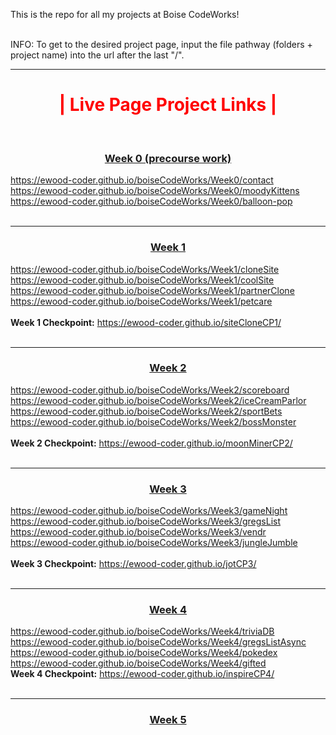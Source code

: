 This is the repo for all my projects at Boise CodeWorks!
<br /><br />

<p>
	INFO:
	To get to the desired project page, input the file pathway (folders + project name) into the url after the last "/".
</p>

<hr />

<div>
	<h1 style="text-align:center; color:red;"><b>|  Live Page Project Links |</b></h1><br />
	
<h3 style="text-align:center;"><u>Week 0 (precourse work)</u></h3>
<a href="https://ewood-coder.github.io/boiseCodeWorks/Week0/contact" target="_blank">
			https://ewood-coder.github.io/boiseCodeWorks/Week0/contact</a><br />

<a href="https://ewood-coder.github.io/boiseCodeWorks/Week0/moodyKittens" target="_blank">
			https://ewood-coder.github.io/boiseCodeWorks/Week0/moodyKittens</a><br />

<a href="https://ewood-coder.github.io/boiseCodeWorks/Week0/balloon-pop" target="_blank">
			https://ewood-coder.github.io/boiseCodeWorks/Week0/balloon-pop</a><br /><br />

<hr />

<h3 style="text-align:center;"><u>Week 1</u></h3>
<a href="https://ewood-coder.github.io/boiseCodeWorks/Week1/cloneSite" target="_blank">
			https://ewood-coder.github.io/boiseCodeWorks/Week1/cloneSite</a><br />

<a href="https://ewood-coder.github.io/boiseCodeWorks/Week1/coolSite" target="_blank">
			https://ewood-coder.github.io/boiseCodeWorks/Week1/coolSite</a><br />

<a href="https://ewood-coder.github.io/boiseCodeWorks/Week1/partnerClone" target="_blank">
			https://ewood-coder.github.io/boiseCodeWorks/Week1/partnerClone</a><br />

<a href="https://ewood-coder.github.io/boiseCodeWorks/Week1/petcare" target="_blank">
			https://ewood-coder.github.io/boiseCodeWorks/Week1/petcare</a><br /><br />

<span>
<b>Week 1 Checkpoint:</b>
<a href="https://ewood-coder.github.io/siteCloneCP1/" target="_blank">
			 https://ewood-coder.github.io/siteCloneCP1/</a><br /><br />
</span>

<hr />

<h3 style="text-align:center;"><u>Week 2</u></h3>
<a href="https://ewood-coder.github.io/boiseCodeWorks/Week2/scoreboard" target="_blank">
			https://ewood-coder.github.io/boiseCodeWorks/Week2/scoreboard</a><br />

<a href="https://ewood-coder.github.io/boiseCodeWorks/Week2/iceCreamParlor" target="_blank">
			https://ewood-coder.github.io/boiseCodeWorks/Week2/iceCreamParlor</a><br />

<a href="https://ewood-coder.github.io/boiseCodeWorks/Week2/sportBets" target="_blank">
			https://ewood-coder.github.io/boiseCodeWorks/Week2/sportBets</a><br />

<a href="https://ewood-coder.github.io/boiseCodeWorks/Week2/bossMonster" target="_blank">
			https://ewood-coder.github.io/boiseCodeWorks/Week2/bossMonster</a><br /><br />

<span>
<b>Week 2 Checkpoint:</b>
<a href="https://ewood-coder.github.io/moonMinerCP2/" target="_blank">
			https://ewood-coder.github.io/moonMinerCP2/</a><br /><br />
</span>

<hr />

<h3 style="text-align:center;"><u>Week 3</u></h3>
<a href="https://ewood-coder.github.io/boiseCodeWorks/Week3/gameNight" target="_blank">
			https://ewood-coder.github.io/boiseCodeWorks/Week3/gameNight</a><br />

<a href="https://ewood-coder.github.io/boiseCodeWorks/Week3/gregsList" target="_blank">
			https://ewood-coder.github.io/boiseCodeWorks/Week3/gregsList</a><br />

<a href="https://ewood-coder.github.io/boiseCodeWorks/Week3/vendr" target="_blank">
			https://ewood-coder.github.io/boiseCodeWorks/Week3/vendr</a><br />

<a href="https://ewood-coder.github.io/boiseCodeWorks/Week3/jungleJumble" target="_blank">
			https://ewood-coder.github.io/boiseCodeWorks/Week3/jungleJumble</a><br /><br />

<span>
<b>Week 3 Checkpoint:</b>
<a href="https://ewood-coder.github.io/jotCP3/" target="_blank">
			https://ewood-coder.github.io/jotCP3/</a><br /><br />
</span>

<hr />

<h3 style="text-align:center;"><u>Week 4</u></h3>
<a href="https://ewood-coder.github.io/boiseCodeWorks/Week4/triviaDB" target="_blank">
			https://ewood-coder.github.io/boiseCodeWorks/Week4/triviaDB</a><br />

<a href="https://ewood-coder.github.io/boiseCodeWorks/Week4/gregsListAsync" target="_blank">
			https://ewood-coder.github.io/boiseCodeWorks/Week4/gregsListAsync</a><br />

<a href="https://ewood-coder.github.io/boiseCodeWorks/Week4/pokedex" target="_blank">
			https://ewood-coder.github.io/boiseCodeWorks/Week4/pokedex</a><br />

<a href="https://ewood-coder.github.io/boiseCodeWorks/Week4/gifted" target="_blank">
			https://ewood-coder.github.io/boiseCodeWorks/Week4/gifted</a><br />

<span>
<b>Week 4 Checkpoint:</b>
<a href="https://ewood-coder.github.io/inspireCP4/" target="_blank">
			https://ewood-coder.github.io/inspireCP4/</a><br /><br />
</span>

<hr />

<h3 style="text-align:center;"><u>Week 5</u></h3>




</div>